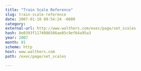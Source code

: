 ```yaml
---
title: "Train Scale Reference"
slug: train-scale-reference
date: 2007-01-10 09:54:24 -0600
category: 
external-url: http://www.walthers.com/exec/page/set_scales
hash: 8e0393f1174086586ae85c9ef64a95a3
year: 2007
month: 01
scheme: http
host: www.walthers.com
path: /exec/page/set_scales

---
```



